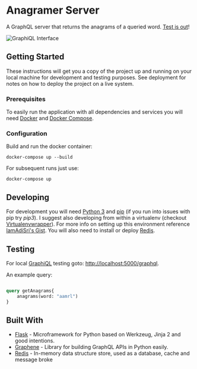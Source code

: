 # Anagramer Server

A GraphQL server that returns the anagrams of a queried word. [Test is out](http://107.150.29.125:5000/api?query=query%20getAnagrams%7B%20%0A%20%20anagrams(word%3A%20%22team%22)%20%0A%7D&operationName=getAnagrams)!

![GraphiQL Interface](https://cdn.pbrd.co/images/HuKhiSh.png "GraphiQL Interface")

## Getting Started

These instructions will get you a copy of the project up and running on your local machine for development and testing purposes. See deployment for notes on how to deploy the project on a live system.

### Prerequisites

To easily run the application with all dependencies and services you will need [Docker](https://docs.docker.com/install/) and [Docker Compose](https://docs.docker.com/v17.09/compose/install/).

### Configuration

Build and run the docker container:

```
docker-compose up --build
```
 
For subsequent runs just use:

```
docker-compose up
```

## Developing

For development you will need [Python 3](https://www.python.org/downloads/) and [pip](https://pip.pypa.io/en/stable/installing/) (if you run into issues with pip try *pip3*). I suggest also developing from within a virtualenv (checkout [Virtualenvwrapper](http://virtualenvwrapper.readthedocs.io/en/latest/)). For more info on setting up this environment reference [IamAdiSri's Gist](https://gist.github.com/IamAdiSri/a379c36b70044725a85a1216e7ee9a46). You will also need to install or deploy [Redis](https://redis.io/topics/quickstart).

## Testing

For local [GraphiQL](https://github.com/graphql/graphiql) testing goto: [http://localhost:5000/graphql](http://localhost:5000/graphql).

An example query:

```graphql

query getAnagrams{
    anagrams(word: "aamrl")
}

```

## Built With

* [Flask](http://flask.pocoo.org/) - Microframework for Python based on Werkzeug, Jinja 2 and good intentions.
* [Graphene](http://graphene-python.org/) - Library for building GraphQL APIs in Python easily.
* [Redis](https://redis.io/) - In-memory data structure store, used as a database, cache and message broke 

